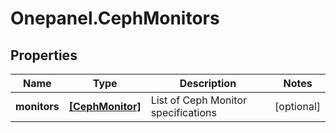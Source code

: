 # Onepanel.CephMonitors

## Properties
Name | Type | Description | Notes
------------ | ------------- | ------------- | -------------
**monitors** | [**[CephMonitor]**](CephMonitor.md) | List of Ceph Monitor specifications | [optional] 


